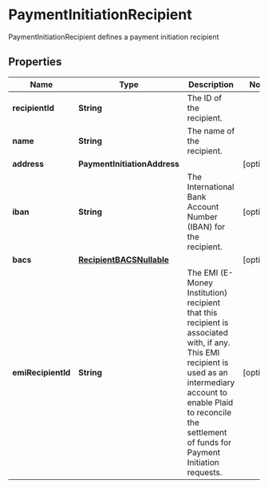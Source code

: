 

# PaymentInitiationRecipient

PaymentInitiationRecipient defines a payment initiation recipient

## Properties

| Name | Type | Description | Notes |
|------------ | ------------- | ------------- | -------------|
|**recipientId** | **String** | The ID of the recipient. |  |
|**name** | **String** | The name of the recipient. |  |
|**address** | **PaymentInitiationAddress** |  |  [optional] |
|**iban** | **String** | The International Bank Account Number (IBAN) for the recipient. |  [optional] |
|**bacs** | [**RecipientBACSNullable**](RecipientBACSNullable.md) |  |  [optional] |
|**emiRecipientId** | **String** | The EMI (E-Money Institution) recipient that this recipient is associated with, if any. This EMI recipient is used as an intermediary account to enable Plaid to reconcile the settlement of funds for Payment Initiation requests. |  [optional] |



